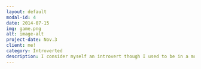 ```yaml
---
layout: default
modal-id: 4
date: 2014-07-15
img: game.png
alt: image-alt
project-date: Nov.3
client: me!
category: Introverted 
description: I consider myself an introvert though I used to be in a much worse social position. I used to be shy, quiet, and nervous when I was around people to the point where I avoided any contact or confrotation with anyone. Only when I learned on how to make friends did I actually become happy with my life and who I am as a person.
---
```

